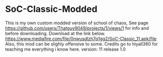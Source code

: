 # SoC-Classic-Modded
This is my own custom modded version of school of chaos, See page https://github.com/users/Thatguy9049/projects/1/views/1 for info and before downloading.
Download at the link below.
https://www.mediafire.com/file/0nwusdlzh7q1gg2/SoC-Classic_11.apk/file
Also, this mod can be slighly offensive to some.
Credits go to hiyall360 for teaching me everything i know here.
version: 11 
release 1.0
